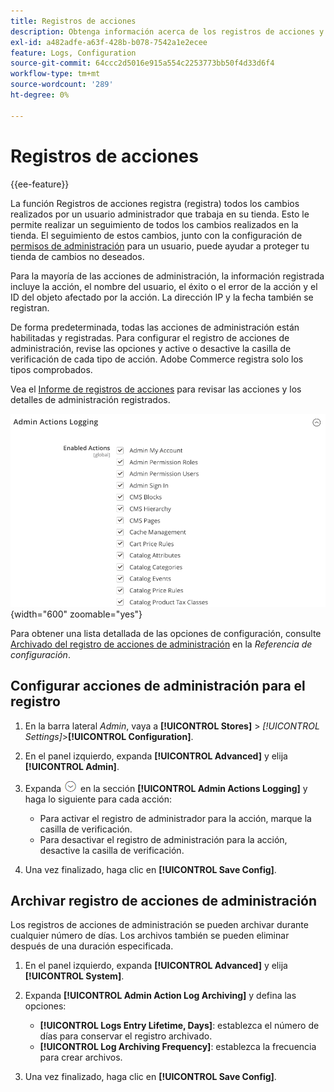 ```yaml
---
title: Registros de acciones
description: Obtenga información acerca de los registros de acciones y cómo configurar las acciones registradas para que pueda realizar un seguimiento de todos los cambios realizados en la tienda.
exl-id: a482adfe-a63f-428b-b078-7542a1e2ecee
feature: Logs, Configuration
source-git-commit: 64ccc2d5016e915a554c2253773bb50f4d33d6f4
workflow-type: tm+mt
source-wordcount: '289'
ht-degree: 0%

---
```


# Registros de acciones

{{ee-feature}}

La función Registros de acciones registra (registra) todos los cambios realizados por un usuario administrador que trabaja en su tienda. Esto le permite realizar un seguimiento de todos los cambios realizados en la tienda. El seguimiento de estos cambios, junto con la configuración de [permisos de administración](permissions.md) para un usuario, puede ayudar a proteger tu tienda de cambios no deseados.

Para la mayoría de las acciones de administración, la información registrada incluye la acción, el nombre del usuario, el éxito o el error de la acción y el ID del objeto afectado por la acción. La dirección IP y la fecha también se registran.

De forma predeterminada, todas las acciones de administración están habilitadas y registradas. Para configurar el registro de acciones de administración, revise las opciones y active o desactive la casilla de verificación de cada tipo de acción. Adobe Commerce registra solo los tipos comprobados.

Vea el [Informe de registros de acciones](action-log-report.md) para revisar las acciones y los detalles de administración registrados.

![Configuración avanzada - registro de acciones de administración](../configuration-reference/advanced/assets/admin-actions-logging.png){width="600" zoomable="yes"}

Para obtener una lista detallada de las opciones de configuración, consulte [Archivado del registro de acciones de administración](../configuration-reference/advanced/system.md) en la _Referencia de configuración_.

## Configurar acciones de administración para el registro

1. En la barra lateral _Admin_, vaya a **[!UICONTROL Stores]** > _[!UICONTROL Settings]_>**[!UICONTROL Configuration]**.

1. En el panel izquierdo, expanda **[!UICONTROL Advanced]** y elija **[!UICONTROL Admin]**.

1. Expanda ![Selector de expansión](../assets/icon-display-expand.png) en la sección **[!UICONTROL Admin Actions Logging]** y haga lo siguiente para cada acción:

   - Para activar el registro de administrador para la acción, marque la casilla de verificación.
   - Para desactivar el registro de administración para la acción, desactive la casilla de verificación.

1. Una vez finalizado, haga clic en **[!UICONTROL Save Config]**.

## Archivar registro de acciones de administración

Los registros de acciones de administración se pueden archivar durante cualquier número de días. Los archivos también se pueden eliminar después de una duración especificada.

1. En el panel izquierdo, expanda **[!UICONTROL Advanced]** y elija **[!UICONTROL System]**.

1. Expanda **[!UICONTROL Admin Action Log Archiving]** y defina las opciones:

   - **[!UICONTROL Logs Entry Lifetime, Days]**: establezca el número de días para conservar el registro archivado.
   - **[!UICONTROL Log Archiving Frequency]**: establezca la frecuencia para crear archivos.

1. Una vez finalizado, haga clic en **[!UICONTROL Save Config]**.
